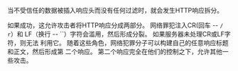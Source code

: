 当不受信任的数据被插入响应头而没有任何过滤时，就会发生HTTP响应拆分。

如果成功，这允许攻击者将HTTP响应分成两部分。 网络罪犯注入CR(回车 -- `/ r`）和
LF（换行 -- ``）字符会滥用，然后形成分裂。 如果服务器未处理CR或LF字符，则无法
利用它。 随着这些角色，网络犯罪分子可以构建自己的任意响应标题和正文，然后形成第
二个响应。 第二个响应完全在他们的控制之下，允许其他一些攻击。